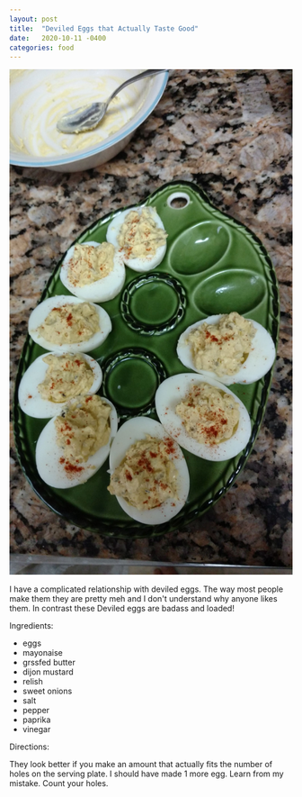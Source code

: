 ```yaml
---
layout: post
title:  "Deviled Eggs that Actually Taste Good"
date:   2020-10-11 -0400
categories: food
---
```

![](/assets/images/deviled_eggs.jpg)

I have a complicated relationship with deviled eggs. The way most people make
them they are pretty meh and I don't understand why anyone likes them. In
contrast these Deviled eggs are badass and loaded!

Ingredients:

* eggs
* mayonaise
* grssfed butter
* dijon mustard
* relish
* sweet onions
* salt
* pepper
* paprika
* vinegar

Directions:

They look better if you make an amount that actually fits the number of holes on
the serving plate. I should have made 1 more egg. Learn from my mistake. Count your
holes.